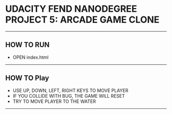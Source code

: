 # UDACITY FEND NANODEGREE PROJECT 5: ARCADE GAME CLONE
***
## HOW TO RUN
-   OPEN index.html
***
## HOW TO Play
-   USE UP, DOWN, LEFT, RIGHT KEYS TO MOVE PLAYER
-   IF YOU COLLIDE WITH BUG, THE GAME WILL RESET
-   TRY TO MOVE PLAYER TO THE WATER
***
